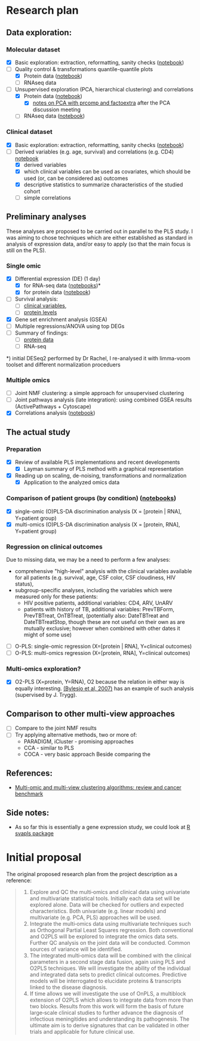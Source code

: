 # Research plan

## Data exploration:

### Molecular dataset
- [x] Basic exploration: extraction, reformatting, sanity checks ([notebook](data_exploration/Molecular_data_extraction.ipynb))
- [ ] Quality control & transformations quantile-quantile plots
  - [x] Protein data ([notebook](data_exploration/Protein_data_QC_and_transforms.ipynb))
  - [ ] RNAseq data
- [ ] Unsupervised exploration (PCA, hierarchical clustering) and correlations
  - [x] Protein data ([notebook](data_exploration/Protein_data_unsupervised_analysis.ipynb))
    - [x] [notes on PCA with prcomp and factoextra](data_exploration/Notes_on_PCA_with_prcomp_and_factoextra.ipynb) after the PCA discussion meeting
  - [ ] RNAseq data ([notebook](data_exploration/RNAseq_data_unsupervised_analysis.ipynb))

### Clinical dataset
- [x] Basic exploration: extraction, reformatting, sanity checks ([notebook](data_exploration/Clinical_data_first_look.ipynb))
- [ ] Derived variables (e.g. age, survival) and correlations (e.g. CD4) [notebook](analyses/Clinical_data.ipynb)
  - [x] derived variables
  - [x] which clinical variables can be used as covariates, which should be used (or, can be considered as) outcomes
  - [x] descriptive statistics to summarize characteristics of the studied cohort
  - [ ] simple correlations

## Preliminary analyses

These analyses are proposed to be carried out in parallel to the PLS study.
I was aiming to chose techniques which are either established as standard in analysis of expression data, and/or easy to apply (so that the main focus is still on the PLS).

### Single omic
- [x] Differential expression (DE) (1 day)
  - [x] for RNA-seq data ([notebooks](analyses/rnaseq_vs_clinical))*
  - [x] for protein data ([notebook](analyses/protein_vs_clinical/Differential_levels.ipynb))
- [ ] Survival analysis:
  - [ ] [clinical variables](analyses/Clinical_survival.ipynb),
  - [ ] [protein levels](analyses/protein_vs_clinical/Survival.ipynb)
- [x] Gene set enrichment analysis (GSEA) 
- [ ] Multiple regressions/ANOVA using top DEGs
- [ ] Summary of findings:
  - [ ] [protein data](analyses/protein_vs_clinical/README.md)
  - [ ] RNA-seq

\*) initial DESeq2 performed by Dr Rachel, I re-analysed it with limma-voom toolset and different normalization proceduers

### Multiple omics
- [ ] Joint NMF clustering: a simple approach for unsupervised clustering
- [ ] Joint pathways analysis (late integration): using combined GSEA results (ActivePathways + Cytoscape)
- [x] Correlations analysis ([notebook](analyses/integration/Correlations.ipynb))

## The actual study

### Preparation
- [x] Review of available PLS implementations and recent developments
  - [x] Layman summary of PLS method with a graphical representation
- [x] Reading up on scaling, de-noising, transformations and normalization
  - [x] Application to the analyzed omics data

### Comparison of patient groups (by condition) ([notebooks](https://github.com/krassowski/meningitis-integration/blob/master/analyses/integration/PLS_and_PLS-DA.ipynb))
- [x] single-omic (O)PLS-DA discrimination analysis (X = [protein | RNA], Y=patient group)
- [x] multi-omics (O)PLS-DA discrimination analysis (X = [protein, RNA], Y=patient group)

### Regression on clinical outcomes
Due to missing data, we may be a need to perform a few analyses:
  - comprehensive "high-level" analysis with the clinical variables available for all patients
    (e.g. survival, age, CSF color, CSF cloudiness, HIV status),
  - subgroup-specific analyses, including the variables which were measured only for these patients:
     - HIV positive patients, additional variables: CD4, ARV, UnARV
     - patients with history of TB, additional variables: PrevTBForm, PrevTBTreat, OnTBTreat,
     (potentially also: DateTBTreat and DateTBTreatStop, though these are not useful on their own as are mutually exclusive; however when combined with other dates it might of some use)

- [ ] O-PLS: single-omic regression (X=[protein | RNA], Y=clinical outcomes)
- [ ] O-PLS: multi-omics regression (X=[protein, RNA], Y=clinical outcomes)

### Multi-omics exploration?
- [x] O2-PLS (X=protein, Y=RNA), O2 because the relation in either way is equally interesting.
[(Bylesjo et al, 2007)](https://onlinelibrary.wiley.com/doi/pdf/10.1111/j.1365-313X.2007.03293.x) has an example of such analysis (supervised by J. Trygg).

## Comparison to other multi-view approaches
- [ ] Compare to the joint NMF results
- [ ] Try applying alternative methods, two or more of:
  - PARADIGM, iCluster - promising approaches
  - CCA - similar to PLS
  - COCA - very basic approach
Beside comparing the 

## References:
- [Multi-omic and multi-view clustering algorithms: review and cancer benchmark](https://academic.oup.com/nar/article/46/20/10546/5123392)


## Side notes:
- As so far this is essentially a gene expression study, we could look at [R svapls package](https://bmcbioinformatics.biomedcentral.com/articles/10.1186/1471-2105-14-236)

# Initial proposal

The original proposed research plan from the project description as a reference:

> 1. Explore and QC the multi‐omics and clinical data using univariate and multivariate statistical tools. Initially each data set will be explored alone.
Data will be checked for outliers and expected characteristics. Both univariate (e.g. linear models) and multivariate (e.g. PCA, PLS) approaches will be used.
> 2. Integrate the multi‐omics data using multivariate techniques such as Orthogonal Partial Least Squares regression. Both conventional and O2PLS will
be explored to integrate the omics data sets. Further QC analysis on the joint data will be conducted. Common sources of variance will be identified.
> 3. The integrated multi‐omics data will be combined with the clinical parameters in a second stage data fusion, again using PLS and O2PLS techniques.
We will investigate the ability of the individual and integrated data sets to predict clinical outcomes. Predictive models will be interrogated to elucidate
proteins & transcripts linked to the disease diagnosis.
> 4. If time allows we will investigate the use of OnPLS, a multiblock extension of O2PLS which allows to
integrate data from more than two blocks. Results from this work will form the basis of future large‐scale clinical studies to further advance the diagnosis
of infectious meningitides and understanding its pathogenesis. The ultimate aim is to derive signatures that can be validated in other trials and applicable
for future clinical use.
